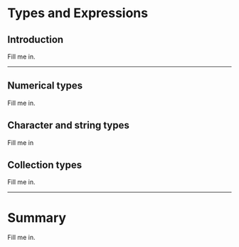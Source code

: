 # Types and Expressions 

## Introduction
Fill me in. 

---

## Numerical types
Fill me in.

## Character and string types
Fill me in

## Collection types
Fill me in.

---

# Summary
Fill me in.